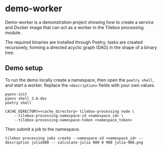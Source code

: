 # demo-worker

Demo-worker is a demonstration project showing how to create a service and Docker image
that can act as a worker in the Tilebox processing module.

The required binaries are installed through Poetry, tasks are created recursively, forming a
directed acyclic graph (DAG) in the shape of a binary tree.

## Demo setup

To run the demo locally create a namespace, then open the `poetry shell`, and start a worker. Replace the `<description>`
fields with your own values.

```commandline
pyenv-init
pyenv shell 3.8-dev
poetry shell

CACHE_DIRECTORY=<cache_directory> tilebox-processing node \
    --tilebox-processing-namespace-id <namespace_id> \
    --tilebox-processing-namespace-token <namespace_token>
```

Then submit a job to the namespace.

```commandline
tilebox processing jobs create --namespace-id <namespace_id> --description julia900 -- calculate-julia 900 0 900 julia-900.png
```
